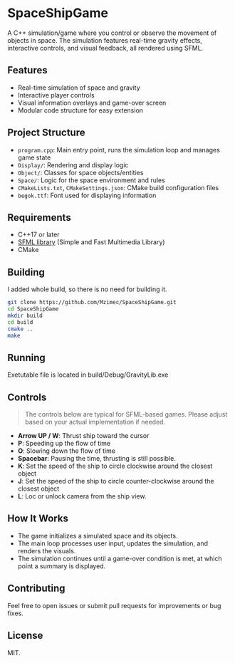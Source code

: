 # SpaceShipGame

A C++ simulation/game where you control or observe the movement of objects in space. The simulation features real-time gravity effects, interactive controls, and visual feedback, all rendered using SFML.

## Features

- Real-time simulation of space and gravity
- Interactive player controls
- Visual information overlays and game-over screen
- Modular code structure for easy extension

## Project Structure

- `program.cpp`: Main entry point, runs the simulation loop and manages game state
- `Display/`: Rendering and display logic
- `Object/`: Classes for space objects/entities
- `Space/`: Logic for the space environment and rules
- `CMakeLists.txt`, `CMakeSettings.json`: CMake build configuration files
- `begok.ttf`: Font used for displaying information

## Requirements

- C++17 or later
- [SFML library](https://www.sfml-dev.org/) (Simple and Fast Multimedia Library)
- CMake

## Building

I added whole build, so there is no need for building it.

```bash
git clone https://github.com/Mzimec/SpaceShipGame.git
cd SpaceShipGame
mkdir build
cd build
cmake ..
make
```

## Running

Exetutable file is located in build/Debug/GravityLib.exe

## Controls

> The controls below are typical for SFML-based games. Please adjust based on your actual implementation if needed.

- **Arrow UP / W**: Thrust ship toward the cursor
- **P**: Speeding up the flow of time
- **O**: Slowing down the flow of time
- **Spacebar**: Pausing the time, thrusting is still possible.
- **K**: Set the speed of the ship to circle clockwise around the closest object
- **J**: Set the speed of the ship to circle counter-clockwise around the closest object
- **L**: Loc or unlock camera from the ship view.

## How It Works

- The game initializes a simulated space and its objects.
- The main loop processes user input, updates the simulation, and renders the visuals.
- The simulation continues until a game-over condition is met, at which point a summary is displayed.

## Contributing

Feel free to open issues or submit pull requests for improvements or bug fixes.

## License

MIT.
